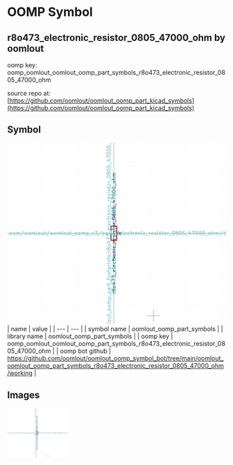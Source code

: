 # OOMP Symbol  
## r8o473_electronic_resistor_0805_47000_ohm  by oomlout  
  
oomp key: oomp_oomlout_oomlout_oomp_part_symbols_r8o473_electronic_resistor_0805_47000_ohm  
  
source repo at: [https://github.com/oomlout/oomlout_oomp_part_kicad_symbols](https://github.com/oomlout/oomlout_oomp_part_kicad_symbols)  
## Symbol  
  
[![working.png](working_600.png)](working.png)  
| name | value | 
| --- | --- | 
| symbol name | oomlout_oomp_part_symbols | 
| library name | oomlout_oomp_part_symbols | 
| oomp key | oomp_oomlout_oomlout_oomp_part_symbols_r8o473_electronic_resistor_0805_47000_ohm | 
| oomp bot github | https://github.com/oomlout/oomlout_oomp_symbol_bot/tree/main/oomlout_oomlout_oomp_part_symbols_r8o473_electronic_resistor_0805_47000_ohm/working | 
## Images  
  
[![working.png](working_140.png)](working.png)  
